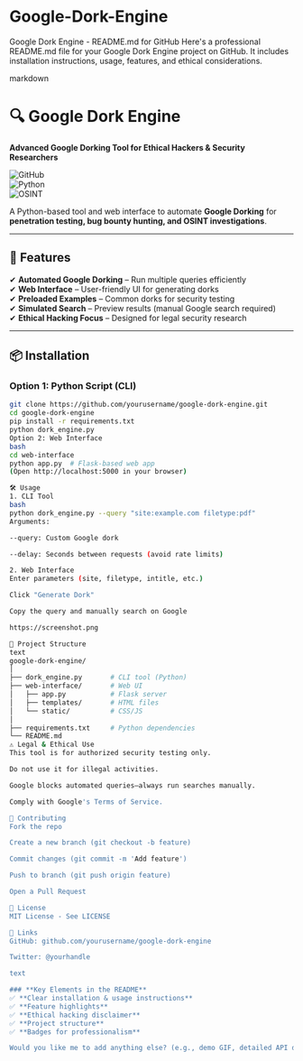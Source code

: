 # Google-Dork-Engine
Google Dork Engine - README.md for GitHub
Here's a professional README.md file for your Google Dork Engine project on GitHub. It includes installation instructions, usage, features, and ethical considerations.

markdown
# 🔍 Google Dork Engine

**Advanced Google Dorking Tool for Ethical Hackers & Security Researchers**  

![GitHub](https://img.shields.io/github/license/yourusername/google-dork-engine?color=green)  
![Python](https://img.shields.io/badge/Python-3.x-blue)  
![OSINT](https://img.shields.io/badge/OSINT-Tool-red)  

A Python-based tool and web interface to automate **Google Dorking** for **penetration testing, bug bounty hunting, and OSINT investigations**.  

---

## 🚀 **Features**
✔ **Automated Google Dorking** – Run multiple queries efficiently  
✔ **Web Interface** – User-friendly UI for generating dorks  
✔ **Preloaded Examples** – Common dorks for security testing  
✔ **Simulated Search** – Preview results (manual Google search required)  
✔ **Ethical Hacking Focus** – Designed for legal security research  

---

## 📦 **Installation**
### **Option 1: Python Script (CLI)**
```bash
git clone https://github.com/yourusername/google-dork-engine.git
cd google-dork-engine
pip install -r requirements.txt
python dork_engine.py
Option 2: Web Interface
bash
cd web-interface
python app.py  # Flask-based web app
(Open http://localhost:5000 in your browser)

🛠 Usage
1. CLI Tool
bash
python dork_engine.py --query "site:example.com filetype:pdf"
Arguments:

--query: Custom Google dork

--delay: Seconds between requests (avoid rate limits)

2. Web Interface
Enter parameters (site, filetype, intitle, etc.)

Click "Generate Dork"

Copy the query and manually search on Google

https://screenshot.png

📂 Project Structure
text
google-dork-engine/
│
├── dork_engine.py       # CLI tool (Python)
├── web-interface/       # Web UI
│   ├── app.py           # Flask server
│   ├── templates/       # HTML files
│   └── static/          # CSS/JS
│
├── requirements.txt     # Python dependencies
└── README.md
⚠ Legal & Ethical Use
This tool is for authorized security testing only.

Do not use it for illegal activities.

Google blocks automated queries—always run searches manually.

Comply with Google's Terms of Service.

🤝 Contributing
Fork the repo

Create a new branch (git checkout -b feature)

Commit changes (git commit -m 'Add feature')

Push to branch (git push origin feature)

Open a Pull Request

📜 License
MIT License - See LICENSE

🔗 Links
GitHub: github.com/yourusername/google-dork-engine

Twitter: @yourhandle

text

### **Key Elements in the README**
✅ **Clear installation & usage instructions**  
✅ **Feature highlights**  
✅ **Ethical hacking disclaimer**  
✅ **Project structure**  
✅ **Badges for professionalism**  

Would you like me to add anything else? (e.g., demo GIF, detailed API docs, or a threat model?) 🚀
